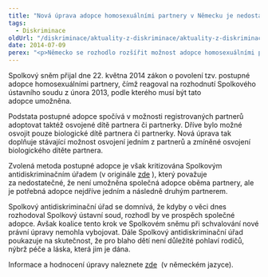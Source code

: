 ```yaml
---
title: "Nová úprava adopce homosexuálními partnery v Německu je nedostačující"
tags:
  - Diskriminace
oldUrl: "/diskriminace/aktuality-z-diskriminace/aktuality-z-diskriminace-2014/nova-uprava-adopce-homosexualnimi-partnery-v-nemecku-je-nedostacujici/"
date: 2014-07-09
perex: "<p>Německo se rozhodlo rozšířit možnost adopce homosexuálními páry, avšak neumožňuje společnou adopci partnery, čímž v oblasti osvojení stále není dosaženo rovnosti homosexuálních a heterosexuálních párů.</p>"
---
```


<!-- imported from the old website -->

<p class="align-blok">Spolkový sněm přijal dne 22. května 2014 zákon o povolení tzv. postupné adopce homosexuálními partnery, čímž reagoval na rozhodnutí Spolkového ústavního soudu z února 2013, podle kterého musí být tato adopce umožněna.</p> <p class="align-blok">Podstata postupné adopce spočívá v možnosti registrovaných partnerů adoptovat taktéž osvojené dítě partnera či partnerky. Dříve bylo možné osvojit pouze biologické dítě partnera či partnerky. Nová úprava tak doplňuje stávající možnost osvojení jedním z partnerů a zmíněné osvojení biologického dítěte partnera. </p> <p class="align-blok">Zvolená metoda postupné adopce je však kritizována Spolkovým antidiskriminačním úřadem (v originále <a title="Otevření do nového okna" href="http://www.antidiskriminierungsstelle.de/SharedDocs/Aktuelles/DE/2014/Adoptionsrecht-eingetragene-Lebenspartnerschafte-20140523.html" target="_blank">zde</a> ), který považuje za nedostatečné, že není umožněna společná adopce oběma partnery, ale je potřebná adopce nejdříve jedním a následně druhým partnerem. </p> <p class="align-blok">Spolkový antidiskriminační úřad se domnívá, že kdyby o věci dnes rozhodoval Spolkový ústavní soud, rozhodl by ve prospěch společné adopce. Avšak koalice tento krok ve Spolkovém sněmu při schvalování nové právní úpravy nemohla vybojovat. Dále Spolkový antidiskriminační úřad poukazuje na skutečnost, že pro blaho dětí není důležité pohlaví rodičů, nýbrž péče a láska, která jim je dána. </p> <p class="align-blok">Informace a hodnocení úpravy naleznete <a title="Otevření do nového okna" href="http://www.antidiskriminierungsstelle.de/SharedDocs/Aktuelles/DE/2014/Adoptionsrecht-eingetragene-Lebenspartnerschafte-20140523.html" target="_blank">zde</a>  (v německém jazyce). </p>
